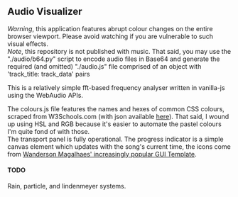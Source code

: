 ## Audio Visualizer

_Warning_, this application features abrupt colour changes on the entire browser viewport. Please avoid watching if you are vulnerable to such visual effects.  
_Note_, this repository is not published with music. That said, you may use the "./audio/b64.py" script to encode audio files in Base64 and generate the required (and omitted) "./audio.js" file comprised of an object with 'track_title: track_data' pairs  



This is a relatively simple fft-based frequency analyser written in vanilla-js using the WebAudio APIs.  

The colours.js file features the names and hexes of common CSS colours, scraped from W3Schools.com (with json available [here](https://gist.github.com/kendfss/6a27250ee81df61115b1b6661818725a)).
That said, I wound up using HSL and RGB because it's easier to automate the pastel colours I'm quite fond of with those.  
The transport panel is fully operational. The progress indicator is a simple canvas element which updates with the song's current time, the icons come from [Wanderson Magalhaes' increasingly popular GUI Template](https://github.com/Wanderson-Magalhaes/Simple_PySide_Base).  


#### TODO
Rain, particle, and lindenmeyer systems.
